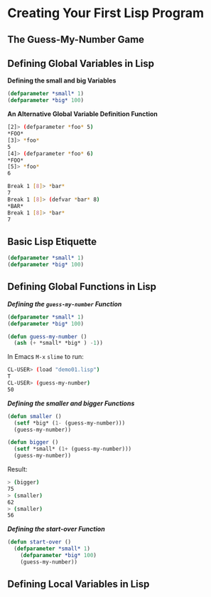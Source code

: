 # Creating Your First Lisp Program
## The Guess-My-Number Game
## Defining Global Variables in Lisp
**Defining the small and big Variables**
```lisp
(defparameter *small* 1)
(defparameter *big* 100)
```

**An Alternative Global Variable Definition Function**
```sh
[2]> (defparameter *foo* 5)
*FOO*
[3]> *foo*
5
[4]> (defparameter *foo* 6)
*FOO*
[5]> *foo*
6
```
```sh
Break 1 [8]> *bar*
7
Break 1 [8]> (defvar *bar* 8)
*BAR*
Break 1 [8]> *bar*
7
```
## Basic Lisp Etiquette
```lisp
(defparameter *small* 1)
(defparameter *big* 100)
```

## Defining Global Functions in Lisp
__*Defining the `guess-my-number` Function*__

```lisp
(defparameter *small* 1)
(defparameter *big* 100)

(defun guess-my-number ()
  (ash (+ *small* *big* ) -1))
```
In Emacs `M-x` `slime` to run:
```sh
CL-USER> (load "demo01.lisp")
T
CL-USER> (guess-my-number)
50
```

__*Defining the smaller and bigger Functions*__

```lisp
(defun smaller ()
  (setf *big* (1- (guess-my-number)))
  (guess-my-number))

(defun bigger ()
  (setf *small* (1+ (guess-my-number)))
  (guess-my-number))
```
Result:
```sh
> (bigger)
75
> (smaller)
62
> (smaller)
56
```


__*Defining the start-over Function*__

```lisp
(defun start-over ()
  (defparameter *small* 1)
    (defparameter *big* 100)
    (guess-my-number))
```


## Defining Local Variables in Lisp
